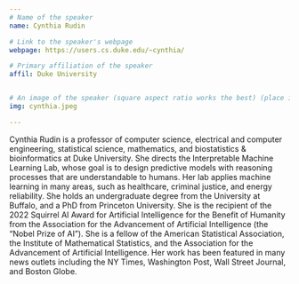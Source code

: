 ```yaml
---
# Name of the speaker
name: Cynthia Rudin 

# Link to the speaker's webpage
webpage: https://users.cs.duke.edu/~cynthia/

# Primary affiliation of the speaker
affil: Duke University


# An image of the speaker (square aspect ratio works the best) (place in the `assets/img/speakers` directory)
img: cynthia.jpeg

---
```


<!-- Whatever you write below will show up as the speaker's bio -->

Cynthia Rudin is a professor of computer science, electrical and computer engineering, statistical science, mathematics, and biostatistics & bioinformatics at Duke University. She directs the Interpretable Machine Learning Lab, whose goal is to design predictive models with reasoning processes that are understandable to humans. Her lab applies machine learning in many areas, such as healthcare, criminal justice, and energy reliability. She holds an undergraduate degree from the University at Buffalo, and a PhD from Princeton University. She is the recipient of the 2022 Squirrel AI Award for Artificial Intelligence for the Benefit of Humanity from the Association for the Advancement of Artificial Intelligence (the “Nobel Prize of AI”). She is a fellow of the American Statistical Association, the Institute of Mathematical Statistics, and the Association for the Advancement of Artificial Intelligence. Her work has been featured in many news outlets including the NY Times, Washington Post, Wall Street Journal, and Boston Globe.